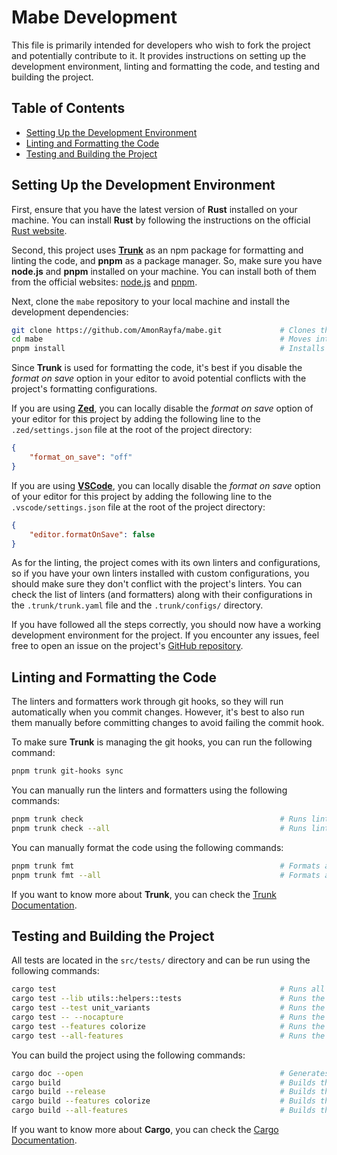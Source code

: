 # Mabe Development

This file is primarily intended for developers who wish to fork the project and potentially contribute to it. It provides
instructions on setting up the development environment, linting and formatting the code, and testing and building the project.

## Table of Contents

- [Setting Up the Development Environment](#setting-up-the-development-environment)
- [Linting and Formatting the Code](#linting-and-formatting-the-code)
- [Testing and Building the Project](#testing-and-building-the-project)

## Setting Up the Development Environment

First, ensure that you have the latest version of **Rust** installed on your machine. You can install **Rust** by following the
instructions on the official [Rust website](https://www.rust-lang.org/tools/install).

Second, this project uses [**Trunk**](https://www.trunk.io) as an npm package for formatting and linting the code, and **pnpm**
as a package manager. So, make sure you have **node.js** and **pnpm** installed on your machine. You can install both of them
from the official websites: [node.js](https://nodejs.org) and [pnpm](https://pnpm.io/installation).

Next, clone the `mabe` repository to your local machine and install the development dependencies:

```sh
git clone https://github.com/AmonRayfa/mabe.git             # Clones the repository.
cd mabe                                                     # Moves into the project directory.
pnpm install                                                # Installs the development dependencies.
```

Since **Trunk** is used for formatting the code, it's best if you disable the _format on save_ option in your editor to avoid
potential conflicts with the project's formatting configurations.

If you are using [**Zed**](https://zed.dev), you can locally disable the _format on save_ option of your editor for this project
by adding the following line to the `.zed/settings.json` file at the root of the project directory:

```json
{
	"format_on_save": "off"
}
```

If you are using [**VSCode**](https://code.visualstudio.com), you can locally disable the _format on save_ option of your editor
for this project by adding the following line to the `.vscode/settings.json` file at the root of the project directory:

```json
{
	"editor.formatOnSave": false
}
```

As for the linting, the project comes with its own linters and configurations, so if you have your own linters installed with
custom configurations, you should make sure they don't conflict with the project's linters. You can check the list of linters
(and formatters) along with their configurations in the `.trunk/trunk.yaml` file and the `.trunk/configs/` directory.

If you have followed all the steps correctly, you should now have a working development environment for the project. If you
encounter any issues, feel free to open an issue on the project's [GitHub repository](https://github.com/AmonRayfa/mabe/issues).

## Linting and Formatting the Code

The linters and formatters work through git hooks, so they will run automatically when you commit changes. However, it's best to
also run them manually before committing changes to avoid failing the commit hook.

To make sure **Trunk** is managing the git hooks, you can run the following command:

```sh
pnpm trunk git-hooks sync
```

You can manually run the linters and formatters using the following commands:

```sh
pnpm trunk check                                            # Runs linters and formatters on all the changed files.
pnpm trunk check --all                                      # Runs linters and formatters on all the files in the repository.
```

You can manually format the code using the following commands:

```sh
pnpm trunk fmt                                              # Formats all the changed files.
pnpm trunk fmt --all                                        # Formats all the files in the repository.
```

If you want to know more about **Trunk**, you can check the [Trunk Documentation](https://docs.trunk.io).

## Testing and Building the Project

All tests are located in the `src/tests/` directory and can be run using the following commands:

```sh
cargo test                                                  # Runs all the tests in the project.
cargo test --lib utils::helpers::tests                      # Runs the tests in the `tests` module of `utils/helpers/mod.rs`.
cargo test --test unit_variants                             # Runs the tests in the `tests/unit_variants.rs` module.
cargo test -- --nocapture                                   # Runs the tests and displays the output of the tests.
cargo test --features colorize                              # Runs the tests for the `colorize` feature.
cargo test --all-features                                   # Runs the tests for all the features.
```

You can build the project using the following commands:

```sh
cargo doc --open                                            # Generates the documentation and opens it in the browser.
cargo build                                                 # Builds the project in debug mode.
cargo build --release                                       # Builds the project in release mode.
cargo build --features colorize                             # Builds the project with the `colorize` feature.
cargo build --all-features                                  # Builds the project with all the features.
```

If you want to know more about **Cargo**, you can check the [Cargo Documentation](https://doc.rust-lang.org/cargo).
